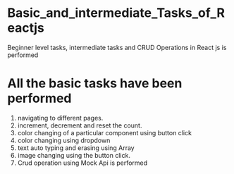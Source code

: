 # Basic_and_intermediate_Tasks_of_Reactjs
Beginner level tasks, intermediate tasks and CRUD Operations in React js is performed

# All the basic tasks have been performed
1. navigating to different pages.
2. increment, decrement and reset the count.
3. color changing of a particular component using button click
4. color changing using dropdown
5. text auto typing and erasing using Array
6. image changing using the button click.
7. Crud operation using Mock Api is performed 
